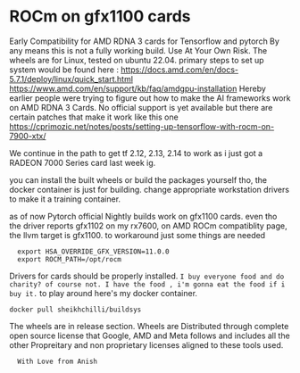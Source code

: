 # ROCm on gfx1100 cards
Early Compatibility for AMD RDNA 3 cards  for Tensorflow and pytorch
By any means this is not a fully working build.
Use At Your Own Risk.
The wheels are for Linux, tested on ubuntu 22.04.
primary steps to set up system would be found here :
https://docs.amd.com/en/docs-5.7.1/deploy/linux/quick_start.html
https://www.amd.com/en/support/kb/faq/amdgpu-installation
Hereby earlier people were trying to figure out how to make the AI frameworks work on AMD RDNA 3 Cards.
No official support is yet available but there are certain patches that make it work like this one
https://cprimozic.net/notes/posts/setting-up-tensorflow-with-rocm-on-7900-xtx/

We continue in the path to get tf 2.12, 2.13, 2.14 to work as i just got a RADEON 7000 Series card last week ig.

you can install the built wheels or build the packages yourself
tho, the docker container is just for building. change appropriate workstation drivers to make it a training container.

as of now Pytorch official Nightly builds work on gfx1100 cards.
even tho the driver reports gfx1102 on my rx7600, on AMD ROCm compatiblity page,
the llvm target is gfx1100.
to workaround just some things are needed 

```shell
  export HSA_OVERRIDE_GFX_VERSION=11.0.0
  export ROCM_PATH=/opt/rocm
```
Drivers for cards should be properly installed.
``
I buy everyone food and do charity?
of course not. I have the food , i'm gonna eat the food if i buy it.
``
to play around here's my docker container.
```
docker pull sheikhchilli/buildsys
```
The wheels are in release section.
Wheels are Distributed through complete open source license that Google, AMD  and Meta follows and includes all the other Propreitary and 
non proprietary licenses aligned to these tools used.

```code
  With Love from Anish
```
